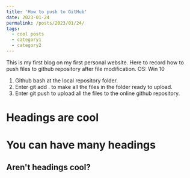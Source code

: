 ```yaml
---
title: 'How to push to GitHub'
date: 2023-01-24
permalink: /posts/2023/01/24/
tags:
  - cool posts
  - category1
  - category2
---
```


This is my first blog on my first personal website.
Here to record how to push files to github repository after file modification.
OS: Win 10

1. Github bash at the local repository folder.
1. Enter git add . to make all the files in the folder ready to upload. 
1. Enter git push to upload all the files to the online github repository.

Headings are cool
======

You can have many headings
======

Aren't headings cool?
------